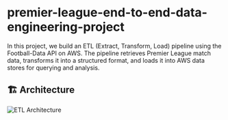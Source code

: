 # premier-league-end-to-end-data-engineering-project
In this project, we build an ETL (Extract, Transform, Load) pipeline using the Football-Data API on AWS. The pipeline retrieves Premier League match data, transforms it into a structured format, and loads it into AWS data stores for querying and analysis.

## 🏗️ Architecture

![ETL Architecture]([https://raw.githubusercontent.com/your-username/your-repo-name/main/images/architecture.png](https://github.com/IshanH9/premier-league-end-to-end-data-engineering-project/blob/main/pl-ETL-project-ishan.png))


